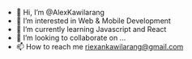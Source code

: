 - 👋 Hi, I’m @AlexKawilarang
- 👀 I’m interested in Web & Mobile Development
- 🌱 I’m currently learning Javascript and React
- 💞️ I’m looking to collaborate on ...
- 📫 How to reach me riexankawilarang@gmail.com

<!---
AlexKawilarang/AlexKawilarang is a ✨ special ✨ repository because its `README.md` (this file) appears on your GitHub profile.
You can click the Preview link to take a look at your changes.
--->
